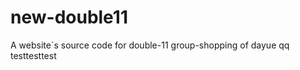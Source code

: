 new-double11
============

A website`s source code for double-11 group-shopping of dayue qq
testtesttest
